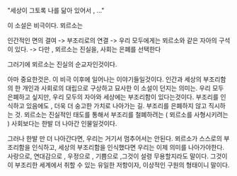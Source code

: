 

"세상이 그토록 나를 닮아 있어서 , ..."

이 소설은 비극이다. 뫼르소는 

인간적인 면의 결여 -> 부조리로의 연결 -> 우리 모두에게는 뫼르소와 같은 자아의 구석이 있다. 
-> 다만 , 뫼르소는 진실을, 사회는 은폐를 선택한다

그러기에 뫼르소는 진실의 순교자인것이다. 




아마 중요한것은. 이 비극 이후에 일어나는 이야기들일것이다. 인간과 세상의 부조리함의 한 개인과 사회로의 대립으로 구상하고 묘사한 이 소설이 던지는 의미는. 우리 모두 은폐하고 싶지만, 우리 모두의 자아와 세상에는 부조리함이 있다는것이다. 부조리를 인식하고 있음에도 , 더욱 더 숭고한 가치로 나아가는 길. 부조리를 은폐하지 않고 직시하는 것. 뫼르소는 진실적인 태도를 통해서 부조리를 철폐하려는 ( 뫼르소를 사형시키려는 ) 사회보다는 한발 더 나아간 인물일것이다. 

그러나 한발 만 더 나아간다면, 우리는 거기서 멈추어서는 안된다. 뫼르소가 스스로의 부조리함을 인식하고, 세상의 부조리함을 인식했다면 우리는 이제 의미를 나아가야한다. 사랑으로, 연대감으로 , 우정으로 , 기쁨으로 ,그것이 설령 무용할지라도 말이다. 그것이 이 부조리한 세계에서 취할 수 있는 유일한 저항이자, 이상적인 구원의 형태이니 말이다. 